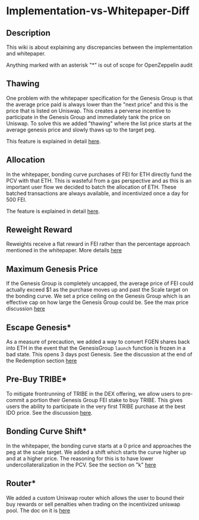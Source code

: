 # Implementation-vs-Whitepaper-Diff

## Description

This wiki is about explaining any discrepancies between the implementation and whitepaper.

Anything marked with an asterisk "\*" is out of scope for OpenZeppelin audit

## Thawing

One problem with the whitepaper specification for the Genesis Group is that the average price paid is always lower than the "next price" and this is the price that is listed on Uniswap. This creates a perverse incentive to participate in the Genesis Group and immediately tank the price on Uniswap. To solve this we added "thawing" where the list price starts at the average genesis price and slowly thaws up to the target peg.

This feature is explained in detail [here](https://github.com/fei-protocol/fei-protocol-core/wiki/BondingCurveOracle).

## Allocation

In the whitepaper, bonding curve purchases of FEI for ETH directly fund the PCV with that ETH. This is wasteful from a gas perspective and as this is an important user flow we decided to batch the allocation of ETH. These batched transactions are always available, and incentivized once a day for 500 FEI.

The feature is explained in detail [here](https://github.com/fei-protocol/fei-protocol-core/wiki/BondingCurve).

## Reweight Reward

Reweights receive a flat reward in FEI rather than the percentage approach mentioned in the whitepaper. More details [here](https://github.com/fei-protocol/fei-protocol-core/wiki/EthUniswapPCVController)

## Maximum Genesis Price

If the Genesis Group is completely uncapped, the average price of FEI could actually exceed $1 as the purchase moves up and past the Scale target on the bonding curve. We set a price ceiling on the Genesis Group which is an effective cap on how large the Genesis Group could be. See the max price discussion [here](https://github.com/fei-protocol/fei-protocol-core/wiki/GenesisGroup)

## Escape Genesis\*

As a measure of precaution, we added a way to convert FGEN shares back into ETH in the event that the GenesisGroup `launch` function is frozen in a bad state. This opens 3 days post Genesis. See the discussion at the end of the Redemption section [here](https://github.com/fei-protocol/fei-protocol-core/wiki/GenesisGroup)

## Pre-Buy TRIBE\*

To mitigate frontrunning of TRIBE in the DEX offering, we allow users to pre-commit a portion their Genesis Group FEI stake to buy TRIBE. This gives users the ability to participate in the very first TRIBE purchase at the best IDO price. See the discussion [here](https://github.com/fei-protocol/fei-protocol-core/wiki/GenesisGroup).

## Bonding Curve Shift\*

In the whitepaper, the bonding curve starts at a 0 price and approaches the peg at the scale target. We added a shift which starts the curve higher up and at a higher price. The reasoning for this is to have lower undercollateralization in the PCV. See the section on "k" [here](https://github.com/fei-protocol/fei-protocol-core/wiki/EthBondingCurve)

## Router\*

We added a custom Uniswap router which allows the user to bound their buy rewards or sell penalties when trading on the incentivized uniswap pool. The doc on it is [here](https://github.com/fei-protocol/fei-protocol-core/wiki/FeiRouter)

